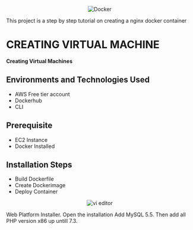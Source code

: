 <p align="center">
<img src="https://imgur.com/55SACnN.png" alt="Docker"/>
</p>

This project is a step by step tutorial on creating a nginx docker container

<h1>CREATING VIRTUAL MACHINE</h1>
<b>Creating Virtual Machines</b>

<h2>Environments and Technologies Used</h2>

- AWS Free tier account
- Dockerhub
- CLI

<h2>Prerequisite </h2>

- EC2 Instance
- Docker Installed

<h2>Installation Steps</h2>

- Build Dockerfile
- Create Dockerimage
- Deploy Container

<p align="center">
<img src="https://imgur.com/DM3zv11.png"  alt="vi editor"/>
</p>
<p>
Web Platform Installer. Open the installation Add MySQL 5.5. Then add all PHP version x86 up untill 7.3.
</p>
<br />

